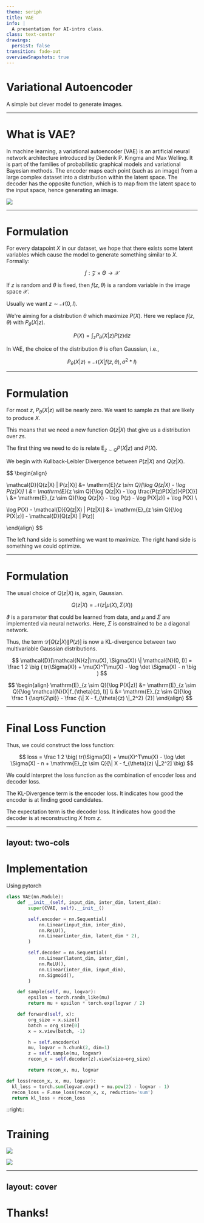 ```yaml
---
theme: seriph
title: VAE
info: |
  A presentation for AI-intro class.
class: text-center
drawings:
  persist: false
transition: fade-out
overviewSnapshots: true
---
```


# Variational Autoencoder

A simple but clever model to generate images.

---

# What is VAE?
<div />

In machine learning, a variational autoencoder (VAE) is an artificial neural network architecture introduced by Diederik P. Kingma and Max Welling. It is part of the families of probabilistic graphical models and variational Bayesian methods.
The encoder maps each point (such as an image) from a large complex dataset into a distribution within the latent space. The decoder has the opposite function, which is to map from the latent space to the input space, hence generating an image.

<img
  class="h-80"
  src="/pictures/VAE_Basic.png"
/>

---

# Formulation
<div />

<v-click>

For every datapoint $X$ in our dataset, we hope that there exists some latent variables which cause the model to generate something similar to $X$. Formally:

$$
f : \mathcal{Z} \times \Theta \to \mathcal{X}
$$

If $z$ is random and $\theta$ is fixed, then $f(z, \theta)$ is a random variable in the image space $\mathcal{X}$.

Usually we want $z \sim \mathcal{N}(0, I)$.

</v-click>

<v-click>

We're aiming for a distribution $\theta$ which maximize $P(X)$. Here we replace $f(z, \theta)$ with $P_{\theta}(X|z)$.

$$
P(X) = \int_z P_{\theta}(X|z) P(z) \mathrm{d}z
$$

</v-click>

<v-click>

In VAE, the choice of the distribution $\theta$ is often Gaussian, i.e.,

$$
P_{\theta}(X|z) = \mathcal{N}(X|f(z, \theta), \sigma^2 * I)
$$

</v-click>

---

# Formulation
<div />

<v-after>

For most $z$, $P_{\theta}(X|z)$ will be nearly zero. We want to sample $z$s that are likely to produce $X$.

</v-after>

<v-click>

This means that we need a new function $Q(z|X)$ that give us a distribution over $z$s.

The first thing we need to do is relate $\mathrm{E}_{z \sim Q}P(X|z)$ and $P(X)$.

</v-click>

<v-click>

We begin with Kullback-Leibler Divergence between $P(z|X)$ and $Q(z|X)$.

$$
\begin{align}

   \mathcal{D}[Q(z|X) \| P(z|X)]
&= \mathrm{E}_{z \sim Q}[\log Q(z|X) - \log P(z|X)] \\
&= \mathrm{E}_{z \sim Q}[\log Q(z|X) - \log \frac{P(z)P(X|z)}{P(X)}] \\
&= \mathrm{E}_{z \sim Q}[\log Q(z|X) - \log P(z) - \log P(X|z)] + \log P(X) \\

   \log P(X) - \mathcal{D}[Q(z|X) \| P(z|X)]
&= \mathrm{E}_{z \sim Q}[\log P(X|z)] - \mathcal{D}[Q(z|X) \| P(z)]

\end{align}
$$

</v-click>

<v-click>

The left hand side is something we want to maximize. The right hand side is something we could optimize.

</v-click>

---

# Formulation
<div />

The usual choice of $Q(z|X)$ is, again, Gaussian.

$$
Q(z|X) = \mathcal{N}(z|\mu(X), \Sigma(X))
$$

$\vartheta$ is a parameter that could be learned from data, and $\mu$ and $\Sigma$ are implemented via neural networks. Here, $\Sigma$ is constrained to be a diagonal network.

<v-click>

Thus, the term $\mathcal{D}[Q(z|X) \| P(z)]$ is now a KL-divergence between two multivariable Gaussian distributions.

$$
\mathcal{D}[\mathcal{N}(z|\mu(X), \Sigma(X)) \| \mathcal{N}(0, I)] = \frac 1 2 \big ( tr(\Sigma(X)) + \mu(X)^T\mu(X) - \log \det \Sigma(X) - n \big )
$$

</v-click>

<v-click>

$$
\begin{align}
   \mathrm{E}_{z \sim Q}[\log P(X|z)]
&= \mathrm{E}_{z \sim Q}[\log \mathcal{N}(X|f_{\theta}(z), I)] \\
&= \mathrm{E}_{z \sim Q}[\log \frac 1 {\sqrt{2\pi}} - \frac {\| X - f_{\theta}(z) \|_2^2} {2}]
\end{align}
$$

</v-click>

---

# Final Loss Function
<div />

<v-click>

Thus, we could construct the loss function:

$$
loss = \frac 1 2 \big( tr(\Sigma(X)) + \mu(X)^T\mu(X) - \log \det \Sigma(X) - n + \mathrm{E}_{z \sim Q}[\| X - f_{\theta}(z) \|_2^2] \big)
$$

</v-click>

<v-click>

We could interpret the loss function as the combination of encoder loss and decoder loss.

The KL-Divergence term is the encoder loss. It indicates how good the encoder is at finding good candidates.

The expectation term is the decoder loss. It indicates how good the decoder is at reconstructing $X$ from $z$.

</v-click>

---
layout: two-cols
---

# Implementation
Using pytorch

```python {*}{maxHeight:'400px',class:'!children:text-0.6em'}
class VAE(nn.Module):
    def __init__(self, input_dim, inter_dim, latent_dim):
        super(CVAE, self).__init__()

        self.encoder = nn.Sequential(
            nn.Linear(input_dim, inter_dim),
            nn.ReLU(),
            nn.Linear(inter_dim, latent_dim * 2),
        )

        self.decoder = nn.Sequential(
            nn.Linear(latent_dim, inter_dim),
            nn.ReLU(),
            nn.Linear(inter_dim, input_dim),
            nn.Sigmoid(),
        )

    def sample(self, mu, logvar):
        epsilon = torch.randn_like(mu)
        return mu + epsilon * torch.exp(logvar / 2)

    def forward(self, x):
        org_size = x.size()
        batch = org_size[0]
        x = x.view(batch, -1)

        h = self.encoder(x)
        mu, logvar = h.chunk(2, dim=1)
        z = self.sample(mu, logvar)
        recon_x = self.decoder(z).view(size=org_size)

        return recon_x, mu, logvar

def loss(recon_x, x, mu, logvar):
  kl_loss = torch.sum(logvar.exp() + mu.pow(2) - logvar - 1)
  recon_loss = F.mse_loss(recon_x, x, reduction='sum')
  return kl_loss + recon_loss
```

::right::

# Training
<div />

<img
  src="/pictures/Learning_Curve.png"
  class="h-55"
/>

<img
  src="/pictures/Result.png"
  class="h-55"
/>

---
layout: cover
---

# Thanks!

